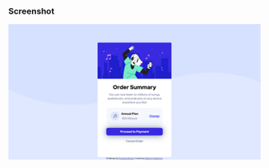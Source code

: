

### Screenshot

![](./FireShot%20Capture-%20Frontend%20Mentor%20-%20Order%20summary%20card.png)


